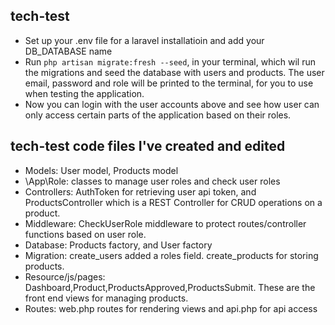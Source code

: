 ## tech-test

-   Set up your .env file for a laravel installatioin and add your DB_DATABASE name
-   Run `php artisan migrate:fresh --seed`, in your terminal, which wil run the migrations and seed the database with users and products. The user email, password and role will be printed to the terminal, for you to use when testing the application.
-   Now you can login with the user accounts above and see how user can only access certain parts of the application based on their roles.

## tech-test code files I've created and edited

-   Models: User model, Products model
-   \App\Role: classes to manage user roles and check user roles
-   Controllers: AuthToken for retrieving user api token, and ProductsController which is a REST Controller for CRUD operations on a product.
-   Middleware: CheckUserRole middleware to protect routes/controller functions based on user role.
-   Database: Products factory, and User factory
-   Migration: create_users added a roles field. create_products for storing products.
-   Resource/js/pages: Dashboard,Product,ProductsApproved,ProductsSubmit. These are the front end views for managing products.
-   Routes: web.php routes for rendering views and api.php for api access
